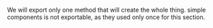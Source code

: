 We will export only one method that will create the whole thing.
simple components is not exportable, as they used only once for this section.
